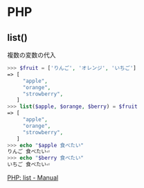 # PHP
## list()
複数の変数の代入
```php
>>> $fruit = ['りんご', 'オレンジ', 'いちご']
=> [
     "apple",
     "orange",
     "strowberry",
   ]
>>> list($apple, $orange, $berry) = $fruit
=> [
     "apple",
     "orange",
     "strowberry",
   ]
>>> echo "$apple 食べたい"
りんご 食べたい⏎
>>> echo "$berry 食べたい"
いちご 食べたい⏎
```
[PHP: list - Manual ](https://www.php.net/manual/ja/function.list.php)
